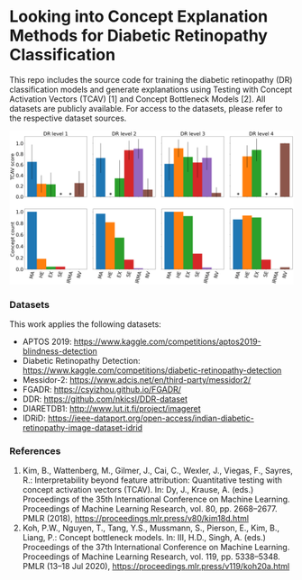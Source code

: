 # Looking into Concept Explanation Methods for Diabetic Retinopathy Classification

This repo includes the source code for training the diabetic retinopathy (DR) classification models and generate explanations using Testing with Concept Activation Vectors (TCAV) [1] and Concept Bottleneck Models [2]. All datasets are publicly available. For access to the datasets, please refer to the respective dataset sources. 

![My figure](./Figures/PlotCombined_ConceptCounts_TCAVscores_FGADRTestset_subplotsMayLong.png)

### Datasets
This work applies the following datasets:
* APTOS 2019: https://www.kaggle.com/competitions/aptos2019-blindness-detection
* Diabetic Retinopathy Detection: https://www.kaggle.com/competitions/diabetic-retinopathy-detection  
* Messidor-2: https://www.adcis.net/en/third-party/messidor2/
* FGADR: https://csyizhou.github.io/FGADR/
* DDR: https://github.com/nkicsl/DDR-dataset
* DIARETDB1: http://www.lut.it.fi/project/imageret
* IDRiD: https://ieee-dataport.org/open-access/indian-diabetic-retinopathy-image-dataset-idrid

### References
1. Kim, B., Wattenberg, M., Gilmer, J., Cai, C., Wexler, J., Viegas, F., Sayres, R.: Interpretability beyond feature attribution: Quantitative testing with concept
activation vectors (TCAV). In: Dy, J., Krause, A. (eds.) Proceedings of the 35th International Conference on Machine Learning. Proceedings of Machine Learning Research, vol. 80, pp. 2668–2677. PMLR (2018), https://proceedings.mlr.press/v80/kim18d.html
2. Koh, P.W., Nguyen, T., Tang, Y.S., Mussmann, S., Pierson, E., Kim, B., Liang, P.: Concept bottleneck models. In: III, H.D., Singh, A. (eds.) Proceedings of
the 37th International Conference on Machine Learning. Proceedings of Machine Learning Research, vol. 119, pp. 5338–5348. PMLR (13–18 Jul 2020), https://proceedings.mlr.press/v119/koh20a.html
